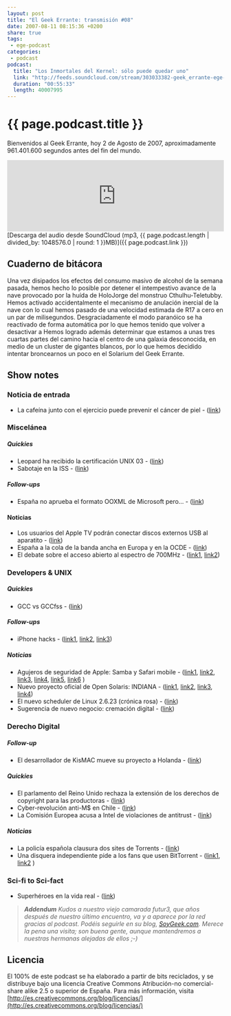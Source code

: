 ```yaml
---
layout: post
title: "El Geek Errante: transmisión #08"
date: 2007-08-11 08:15:36 +0200
share: true
tags:
 - ege-podcast
categories:
 - podcast
podcast:
  title: "Los Inmortales del Kernel: sólo puede quedar uno"
  link: "http://feeds.soundcloud.com/stream/303033382-geek_errante-ege-podcast-ep08.mp3"
  duration: "00:55:33"
  length: 40007995
---
```


# {{ page.podcast.title }}
Bienvenidos al Geek Errante, hoy 2 de Agosto de 2007, aproximadamente 961.401.600 segundos antes del fin del mundo.

<iframe width="100%" height="166" scrolling="no" frameborder="no" src="https://w.soundcloud.com/player/?url=https%3A//api.soundcloud.com/tracks/303033382&amp;color=ff5500&amp;auto_play=false&amp;hide_related=false&amp;show_comments=true&amp;show_user=true&amp;show_reposts=false"></iframe>
[Descarga del audio desde SoundCloud (mp3, {{ page.podcast.length | divided_by: 1048576.0 | round: 1 }}MB)]({{ page.podcast.link }})

## Cuaderno de bitácora
Una vez disipados los efectos del consumo masivo de alcohol de la semana pasada, hemos hecho lo posible por detener el intempestivo avance de la nave provocado por la huída de HoloJorge del monstruo Cthulhu-Teletubby. Hemos activado accidentalmente el mecanismo de anulación inercial de la nave con lo cual hemos pasado de una velocidad estimada de R17 a cero en un par de milisegundos. Desgraciadamente el modo paranóico se ha reactivado de forma automática por lo que hemos tenido que volver a desactivar a Hemos logrado además determinar que estamos a unas tres cuartas partes del camino hacia el centro de una galaxia desconocida, en medio de un cluster de gigantes blancos, por lo que hemos decidido intentar broncearnos un poco en el Solarium del Geek Errante.

## Show notes

### Noticia de entrada
- La cafeína junto con el ejercicio puede prevenir el cáncer de piel - ([link](http://www.reuters.com/article/us-cancer-skin-caffeine-idUSN3042095220070730))

### Miscelánea

##### Quickies
- Leopard ha recibido la certificación UNIX 03 - ([link](http://arstechnica.com/apple/2007/08/mac-os-x-leopard-receives-unix-03-certification/))
- Sabotaje en la ISS - ([link](http://www.chron.com/news/nation-world/article/NASA-investigates-possible-sabotage-of-recorder-1828036.php))

##### Follow-ups
- España no aprueba el formato OOXML de Microsoft pero… - ([link](http://web.archive.org/web/20071015203019/http://www.kriptopolis.org/espanha-no-aprueba-ooxml))

#### Noticias
- Los usuarios del Apple TV podrán conectar discos externos USB al aparatito - ([link](https://www.engadget.com/2007/07/28/apple-tv-usb-hard-drive-patch-has-arrived/))
- España a la cola de la banda ancha en Europa y en la OCDE - ([link](https://bandaancha.eu/articulos/espana-cola-banda-ancha-europa-ocde-4900))
- El debate sobre el acceso abierto al espectro de 700MHz - ([link1](http://www.dailywireless.org/2007/07/31/fcc-limited-open-access-no-wholesale-requirement-for-700-mhz/), [link2](http://web.archive.org/web/20071110041551/http://thecommandline.net/2007/07/30/open-access-to-700mhz-debate-wraps-tomorrow/))

### Developers & UNIX

##### Quickies
- GCC vs GCCfss - ([link](http://web.archive.org/web/20081202173407/http://blogs.sun.com/alexey/entry/gcc_vs_gccfss_vs_studio))

##### Follow-ups
- iPhone hacks - ([link1](https://www.engadget.com/2007/07/29/iphone-hello-world-binary-released/), [link2](http://web.archive.org/web/20081203210410/http://www.macsimumnews.com/index.php/archive/iphone_hacked_in_australia), [link3](http://gizmodo.com/284614/iphone-reverse-engineering-opens-new-door-to-total-unlock))

##### Noticias
- Agujeros de seguridad de Apple: Samba y Safari mobile - ([link1](http://web.archive.org/web/20071121094716/http://macenstein.com/default/archives/740), [link2](http://www.pcworld.com/article/135184/article.html), [link3](http://web.archive.org/web/20071109173737/http://risesecurity.org/blog/entry/2/), [link4](http://www.macnn.com/articles/07/07/27/iphone.and.black.hat.2007/), [link5](http://web.archive.org/web/20070715161249/http://news.yahoo.com/s/infoworld/20070712/tc_infoworld/90154), [link6](http://web.archive.org/web/20071101070902/http://www.securityevaluators.com/iphone/) )
- Nuevo proyecto oficial de Open Solaris: INDIANA - ([link1](http://web.archive.org/web/20070915144543/http://mail.opensolaris.org/pipermail/indiana-discuss/2007-June/000043.html), [link2](http://www.theregister.co.uk/2007/07/29/sun_projectindiana_oscon/), [link3](https://linux.slashdot.org/story/07/07/29/1546206/sun-says-project-indiana-is-not-a-linux-copy), [link4](http://web.archive.org/web/20071111113401/http://www.gnusolaris.org/gswiki))
- El nuevo scheduler de Linux 2.6.23 (crónica rosa) - ([link](https://linux.slashdot.org/story/07/07/28/1836247/torvalds-explains-scheduler-decision))
- Sugerencia de nuevo negocio: cremación digital - ([link](http://hubpages.com/health/What-is-digital-graveyard))

### Derecho Digital

##### Follow-up
- El desarrollador de KisMAC mueve su proyecto a Holanda - ([link](https://politics.slashdot.org/story/07/05/31/1629259/germany-declares-hacking-tools-illegal))

##### Quickies
- El parlamento del Reino Unido rechaza la extensión de los derechos de copyright para las productoras - ([link](https://techcrunch.com/2007/07/24/the-uk-says-no-to-over-50-year-music-copyright/))
- Cyber-revolución anti-M$ en Chile - ([link](https://www.enriquedans.com/2007/07/el-movimiento-chileno-de-liberacion-digital-en-smart-mobs.html))
- La Comisión Europea acusa a Intel de violaciones de antitrust - ([link](http://www.theregister.co.uk/2007/07/27/intel_european_commission_objections/))

##### Noticias
- La policía española clausura dos sites de Torrents - ([link](https://torrentfreak.com/bittorrent-sites-shut-down-admins-arrested/))
- Una disquera independiente pide a los fans que usen BitTorrent - ([link1](http://web.archive.org/web/20071104021656/http://www.labrador.se/news.php3?lab=070719.080323), [link2](http://web.archive.org/web/20071102042339/http://thepiratebay.org/tor/3751261/Labrador_Summer_Sampler_2007_-_incl_track_names) )

### Sci-fi to Sci-fact
- Superhéroes en la vida real - ([link](http://web.archive.org/web/20071023063535/http://www.oddee.com/item_87762.aspx))

> ***Addendum***
> *Kudos a nuestro viejo camarada futur3, que años después de nuestro último encuentro, va y a aparece por la red gracias al podcast. Podéis seguirle en su blog, [SoyGeek.com](http://web.archive.org/web/20071104140951/http://www.soygeek.com/). Merece la pena una visita; son buena gente, aunque mantendremos a nuestras hermanas alejadas de ellos ;-)*

## Licencia
El 100% de este podcast se ha elaborado a partir de bits reciclados, y se distribuye bajo una licencia Creative Commons Atribución-no comercial-share alike 2.5 o superior de España. Para más información, visita [http://es.creativecommons.org/blog/licencias/](http://es.creativecommons.org/blog/licencias/)

